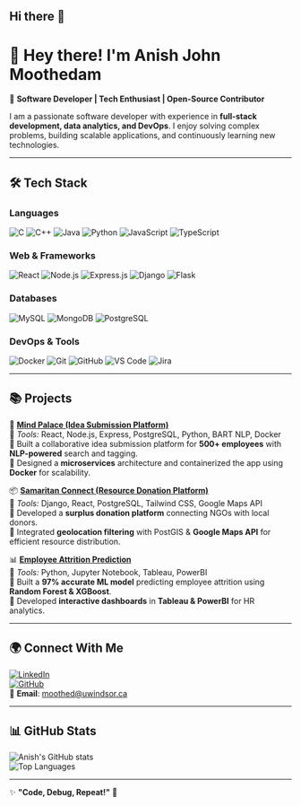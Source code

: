 ## Hi there 👋

# 👋 Hey there! I'm Anish John Moothedam  

🚀 **Software Developer | Tech Enthusiast | Open-Source Contributor**  

I am a passionate software developer with experience in **full-stack development, data analytics, and DevOps**. I enjoy solving complex problems, building scalable applications, and continuously learning new technologies.

---

## 🛠️ **Tech Stack**  

### **Languages**  
![C](https://img.shields.io/badge/-C-A8B9CC?style=flat&logo=c&logoColor=black)
![C++](https://img.shields.io/badge/-C++-00599C?style=flat&logo=c%2B%2B&logoColor=white)
![Java](https://img.shields.io/badge/-Java-007396?style=flat&logo=java&logoColor=white)
![Python](https://img.shields.io/badge/-Python-3776AB?style=flat&logo=python&logoColor=white)
![JavaScript](https://img.shields.io/badge/-JavaScript-F7DF1E?style=flat&logo=javascript&logoColor=black)
![TypeScript](https://img.shields.io/badge/-TypeScript-3178C6?style=flat&logo=typescript&logoColor=white)

### **Web & Frameworks**  
![React](https://img.shields.io/badge/-React-61DAFB?style=flat&logo=react&logoColor=white)
![Node.js](https://img.shields.io/badge/-Node.js-339933?style=flat&logo=node.js&logoColor=white)
![Express.js](https://img.shields.io/badge/-Express.js-000000?style=flat&logo=express&logoColor=white)
![Django](https://img.shields.io/badge/-Django-092E20?style=flat&logo=django&logoColor=white)
![Flask](https://img.shields.io/badge/-Flask-000000?style=flat&logo=flask&logoColor=white)

### **Databases**  
![MySQL](https://img.shields.io/badge/-MySQL-4479A1?style=flat&logo=mysql&logoColor=white)
![MongoDB](https://img.shields.io/badge/-MongoDB-47A248?style=flat&logo=mongodb&logoColor=white)
![PostgreSQL](https://img.shields.io/badge/-PostgreSQL-336791?style=flat&logo=postgresql&logoColor=white)

### **DevOps & Tools**  
![Docker](https://img.shields.io/badge/-Docker-2496ED?style=flat&logo=docker&logoColor=white)
![Git](https://img.shields.io/badge/-Git-F05032?style=flat&logo=git&logoColor=white)
![GitHub](https://img.shields.io/badge/-GitHub-181717?style=flat&logo=github&logoColor=white)
![VS Code](https://img.shields.io/badge/-VS%20Code-007ACC?style=flat&logo=visual-studio-code&logoColor=white)
![Jira](https://img.shields.io/badge/-Jira-0052CC?style=flat&logo=jira&logoColor=white)

---

## 📚 **Projects**
🚀 **[Mind Palace (Idea Submission Platform)](https://github.com/anishjm1998/mind-palace)**  
🔹 *Tools:* React, Node.js, Express, PostgreSQL, Python, BART NLP, Docker  
🔹 Built a collaborative idea submission platform for **500+ employees** with **NLP-powered** search and tagging.  
🔹 Designed a **microservices** architecture and containerized the app using **Docker** for scalability.  

📦 **[Samaritan Connect (Resource Donation Platform)](https://github.com/anishjm1998/samaritan-connect)**  
🔹 *Tools:* Django, React, PostgreSQL, Tailwind CSS, Google Maps API  
🔹 Developed a **surplus donation platform** connecting NGOs with local donors.  
🔹 Integrated **geolocation filtering** with PostGIS & **Google Maps API** for efficient resource distribution.  

📊 **[Employee Attrition Prediction](https://github.com/anishjm1998/EmployeeAttritionPrediction)**  
🔹 *Tools:* Python, Jupyter Notebook, Tableau, PowerBI  
🔹 Built a **97% accurate ML model** predicting employee attrition using **Random Forest & XGBoost**.  
🔹 Developed **interactive dashboards** in **Tableau & PowerBI** for HR analytics.  

---

## 🌍 **Connect With Me**  
[![LinkedIn](https://img.shields.io/badge/-LinkedIn-0077B5?style=flat&logo=linkedin&logoColor=white)](https://www.linkedin.com/in/anishjohnm19/)  
[![GitHub](https://img.shields.io/badge/-GitHub-181717?style=flat&logo=github&logoColor=white)](https://github.com/anishjm1998/)  
📧 **Email**: moothed@uwindsor.ca  

---

## 📊 **GitHub Stats**
![Anish's GitHub stats](https://github-readme-stats.vercel.app/api?username=anishjm1998&show_icons=true&theme=radical)  
![Top Languages](https://github-readme-stats.vercel.app/api/top-langs/?username=anishjm1998&layout=compact&theme=radical)  

---

✨ **"Code, Debug, Repeat!"** 🚀  

